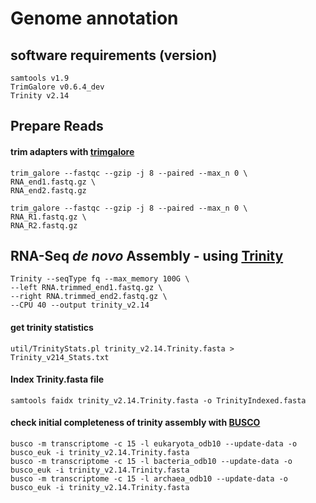 # Genome annotation

## software requirements (version)
```
samtools v1.9
TrimGalore v0.6.4_dev
Trinity v2.14
```
## Prepare Reads
#### trim adapters with [trimgalore](https://github.com/FelixKrueger/TrimGalore)
```
trim_galore --fastqc --gzip -j 8 --paired --max_n 0 \
RNA_end1.fastq.gz \
RNA_end2.fastq.gz

trim_galore --fastqc --gzip -j 8 --paired --max_n 0 \
RNA_R1.fastq.gz \
RNA_R2.fastq.gz
```
## RNA-Seq _de novo_ Assembly - using [Trinity](https://github.com/trinityrnaseq/trinityrnaseq/wiki)
```
Trinity --seqType fq --max_memory 100G \
--left RNA.trimmed_end1.fastq.gz \
--right RNA.trimmed_end2.fastq.gz \
--CPU 40 --output trinity_v2.14
```
#### get trinity statistics
```
util/TrinityStats.pl trinity_v2.14.Trinity.fasta > Trinity_v214_Stats.txt
```
#### Index Trinity.fasta file
```
samtools faidx trinity_v2.14.Trinity.fasta -o TrinityIndexed.fasta
```
#### check initial completeness of trinity assembly with [BUSCO](https://github.com/WenchaoLin/BUSCO-Mod)
```
busco -m transcriptome -c 15 -l eukaryota_odb10 --update-data -o busco_euk -i trinity_v2.14.Trinity.fasta
busco -m transcriptome -c 15 -l bacteria_odb10 --update-data -o busco_euk -i trinity_v2.14.Trinity.fasta
busco -m transcriptome -c 15 -l archaea_odb10 --update-data -o busco_euk -i trinity_v2.14.Trinity.fasta
```
